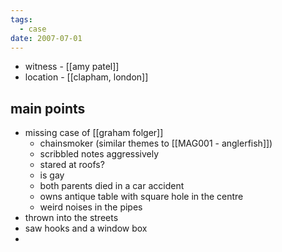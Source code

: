 ```yaml
---
tags:
  - case
date: 2007-07-01
---
```

- witness - [[amy patel]]
- location - [[clapham, london]]
## main points
- missing case of [[graham folger]]
	- chainsmoker (similar themes to [[MAG001 - anglerfish]])
	- scribbled notes aggressively
	- stared at roofs?
	- is gay
	- both parents died in a car accident
	- owns antique table with square hole in the centre
	- weird noises in the pipes
- thrown into the streets
- saw hooks and a window box
- 